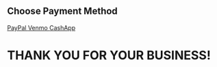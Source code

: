 <html lang="en">
<head>
<body>
    <h2>Choose Payment Method</h2>
    <a href="https://www.paypal.com" target="_blank">  PayPal  </a>
    <a href="https://www.venmo.com" target="_blank">  Venmo  </a>
    <a href="https://www.cashapp.com" target="_blank">  CashApp  </a>
</body>
    <h1>THANK YOU FOR YOUR BUSINESS!</h1>
